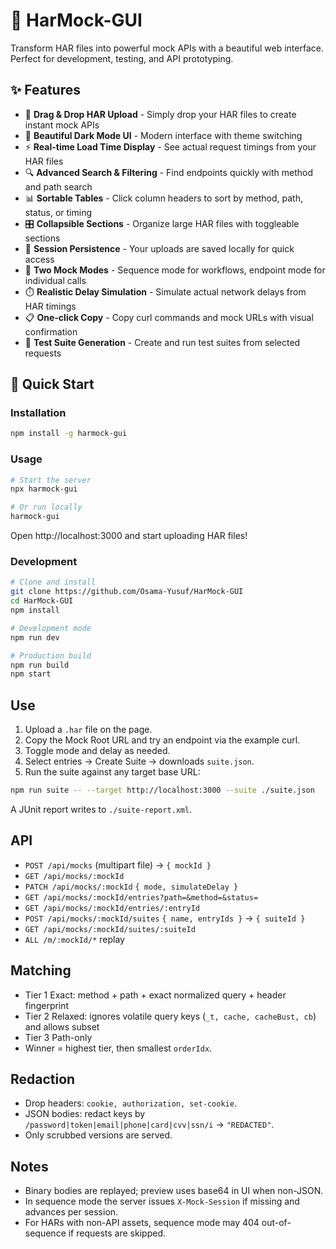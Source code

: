 # 🚀 HarMock-GUI

Transform HAR files into powerful mock APIs with a beautiful web interface. Perfect for development, testing, and API prototyping.

## ✨ Features

- 🎯 **Drag & Drop HAR Upload** - Simply drop your HAR files to create instant mock APIs
- 🌙 **Beautiful Dark Mode UI** - Modern interface with theme switching
- ⚡ **Real-time Load Time Display** - See actual request timings from your HAR files
- 🔍 **Advanced Search & Filtering** - Find endpoints quickly with method and path search
- 📊 **Sortable Tables** - Click column headers to sort by method, path, status, or timing
- 🎛️ **Collapsible Sections** - Organize large HAR files with toggleable sections
- 💾 **Session Persistence** - Your uploads are saved locally for quick access
- 🔄 **Two Mock Modes** - Sequence mode for workflows, endpoint mode for individual calls
- ⏱️ **Realistic Delay Simulation** - Simulate actual network delays from HAR timings
- 📋 **One-click Copy** - Copy curl commands and mock URLs with visual confirmation
- 🧪 **Test Suite Generation** - Create and run test suites from selected requests

## 🚀 Quick Start

### Installation

```bash
npm install -g harmock-gui
```

### Usage

```bash
# Start the server
npx harmock-gui

# Or run locally
harmock-gui
```

Open http://localhost:3000 and start uploading HAR files!

### Development

```bash
# Clone and install
git clone https://github.com/Osama-Yusuf/HarMock-GUI
cd HarMock-GUI
npm install

# Development mode
npm run dev

# Production build
npm run build
npm start
```

## Use

1. Upload a `.har` file on the page.
2. Copy the Mock Root URL and try an endpoint via the example curl.
3. Toggle mode and delay as needed.
4. Select entries → Create Suite → downloads `suite.json`.
5. Run the suite against any target base URL:

```bash
npm run suite -- --target http://localhost:3000 --suite ./suite.json
```

A JUnit report writes to `./suite-report.xml`.

## API

* `POST /api/mocks` (multipart file) → `{ mockId }`
* `GET /api/mocks/:mockId`
* `PATCH /api/mocks/:mockId` `{ mode, simulateDelay }`
* `GET /api/mocks/:mockId/entries?path=&method=&status=`
* `GET /api/mocks/:mockId/entries/:entryId`
* `POST /api/mocks/:mockId/suites` `{ name, entryIds }` → `{ suiteId }`
* `GET /api/mocks/:mockId/suites/:suiteId`
* `ALL /m/:mockId/*` replay

## Matching

* Tier 1 Exact: method + path + exact normalized query + header fingerprint
* Tier 2 Relaxed: ignores volatile query keys (`_t, cache, cacheBust, cb`) and allows subset
* Tier 3 Path-only
* Winner = highest tier, then smallest `orderIdx`.

## Redaction

* Drop headers: `cookie, authorization, set-cookie`.
* JSON bodies: redact keys by `/password|token|email|phone|card|cvv|ssn/i` → `"REDACTED"`.
* Only scrubbed versions are served.

## Notes

* Binary bodies are replayed; preview uses base64 in UI when non-JSON.
* In sequence mode the server issues `X-Mock-Session` if missing and advances per session.
* For HARs with non-API assets, sequence mode may 404 out-of-sequence if requests are skipped.


